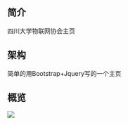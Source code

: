 ## 简介  
四川大学物联网协会主页  

## 架构  
简单的用Bootstrap+Jquery写的一个主页  

## 概览  
![](http://otjjfdfdp.bkt.clouddn.com/17-10-29/89510132.jpg)